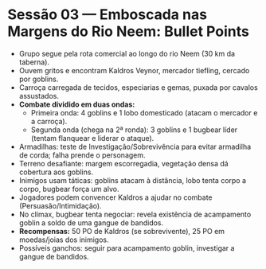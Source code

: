 # Sessão 03 — Emboscada nas Margens do Rio Neem: Bullet Points

- Grupo segue pela rota comercial ao longo do rio Neem (30 km da taberna).
- Ouvem gritos e encontram Kaldros Veynor, mercador tiefling, cercado por goblins.
- Carroça carregada de tecidos, especiarias e gemas, puxada por cavalos assustados.
- **Combate dividido em duas ondas:**
    - Primeira onda: 4 goblins e 1 lobo domesticado (atacam o mercador e a carroça).
    - Segunda onda (chega na 2ª ronda): 3 goblins e 1 bugbear líder (tentam flanquear e liderar o ataque).
- Armadilhas: teste de Investigação/Sobrevivência para evitar armadilha de corda; falha prende o personagem.
- Terreno desafiante: margem escorregadia, vegetação densa dá cobertura aos goblins.
- Inimigos usam táticas: goblins atacam à distância, lobo tenta corpo a corpo, bugbear força um alvo.
- Jogadores podem convencer Kaldros a ajudar no combate (Persuasão/Intimidação).
- No clímax, bugbear tenta negociar: revela existência de acampamento goblin a soldo de uma gangue de bandidos.
- **Recompensas:** 50 PO de Kaldros (se sobrevivente), 25 PO em moedas/joias dos inimigos.
- Possíveis ganchos: seguir para acampamento goblin, investigar a gangue de bandidos.
